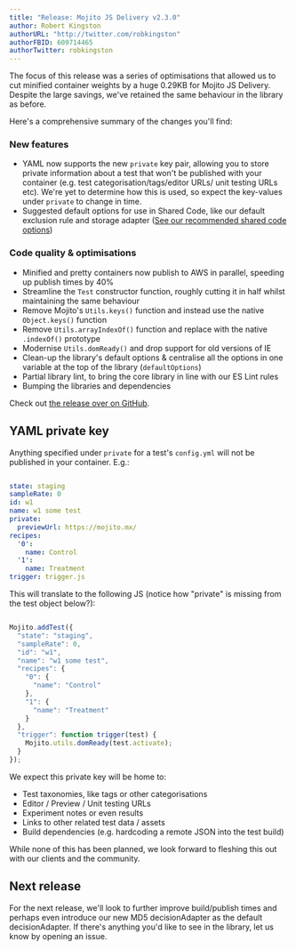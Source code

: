 ```yaml
---
title: "Release: Mojito JS Delivery v2.3.0"
author: Robert Kingston
authorURL: "http://twitter.com/robkingston"
authorFBID: 609714465
authorTwitter: robkingston
---
```

The focus of this release was a series of optimisations that allowed us to cut minified container weights by a huge 0.29KB for Mojito JS Delivery. Despite the large savings, we've retained the same behaviour in the library as before.

Here's a comprehensive summary of the changes you'll find:

<!--truncate-->

### New features

-   YAML now supports the new `private` key pair, allowing you to store private information about a test that won't be published with your container (e.g. test categorisation/tags/editor URLs/ unit testing URLs etc). We're yet to determine how this is used, so expect the key-values under `private` to change in time.
-   Suggested default options for use in Shared Code, like our default exclusion rule and storage adapter ([See our recommended shared code options](https://github.com/mint-metrics/mojito-js-delivery/commit/a7b2e2f9ee002e0d297ffcdd599b0ed0f652a96d))

### Code quality & optimisations

-   Minified and pretty containers now publish to AWS in parallel, speeding up publish times by 40%
-   Streamline the `Test` constructor function, roughly cutting it in half whilst maintaining the same behaviour
-   Remove Mojito's `Utils.keys()` function and instead use the native `Object.keys()` function
-   Remove `Utils.arrayIndexOf()` function and replace with the native `.indexOf()` prototype
-   Modernise `Utils.domReady()` and drop support for old versions of IE
-   Clean-up the library's default options & centralise all the options in one variable at the top of the library (`defaultOptions`)
-   Partial library lint, to bring the core library in line with our ES Lint rules
-   Bumping the libraries and dependencies

Check out [the release over on GitHub](https://github.com/mint-metrics/mojito-js-delivery/releases).

## YAML private key

Anything specified under `private` for a test's `config.yml` will not be published in your container. E.g.:

```yml

state: staging
sampleRate: 0
id: w1
name: w1 some test
private:
  previewUrl: https://mojito.mx/
recipes:
  '0':
    name: Control
  '1':
    name: Treatment
trigger: trigger.js

```

This will translate to the following JS (notice how "private" is missing from the test object below?):

```js

Mojito.addTest({
  "state": "staging",
  "sampleRate": 0,
  "id": "w1",
  "name": "w1 some test",
  "recipes": {
    "0": {
      "name": "Control"
    },
    "1": {
      "name": "Treatment"
    }
  },
  "trigger": function trigger(test) {
    Mojito.utils.domReady(test.activate);
  }
});

```

We expect this private key will be home to:

-   Test taxonomies, like tags or other categorisations
-   Editor / Preview / Unit testing URLs
-   Experiment notes or even results
-   Links to other related test data / assets
-   Build dependencies (e.g. hardcoding a remote JSON into the test build)

While none of this has been planned, we look forward to fleshing this out with our clients and the community.

## Next release

For the next release, we'll look to further improve build/publish times and perhaps even introduce our new MD5 decisionAdapter as the default decisionAdapter. If there's anything you'd like to see in the library, let us know by opening an issue.
